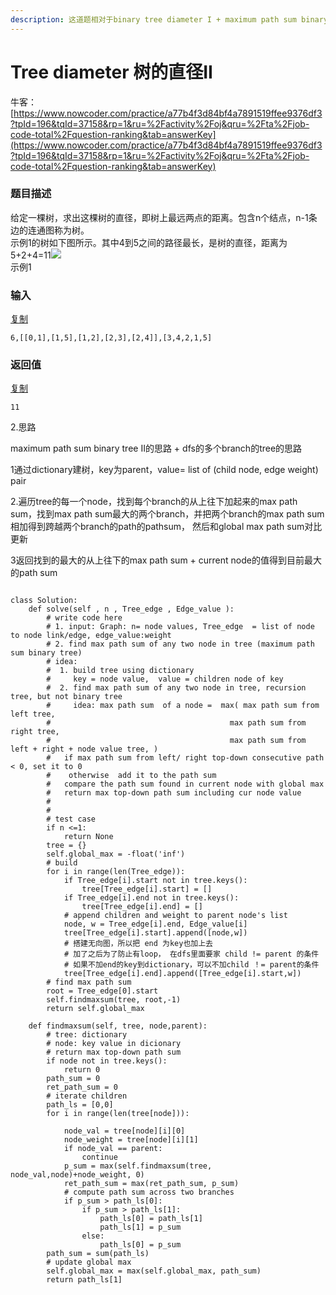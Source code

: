 ```yaml
---
description: 这道题相对于binary tree diameter I + maximum path sum binary tree II +图的DFS
---
```


# Tree diameter 树的直径II

牛客： [https://www.nowcoder.com/practice/a77b4f3d84bf4a7891519ffee9376df3?tpId=196&tqId=37158&rp=1&ru=%2Factivity%2Foj&qru=%2Fta%2Fjob-code-total%2Fquestion-ranking&tab=answerKey](https://www.nowcoder.com/practice/a77b4f3d84bf4a7891519ffee9376df3?tpId=196&tqId=37158&rp=1&ru=%2Factivity%2Foj&qru=%2Fta%2Fjob-code-total%2Fquestion-ranking&tab=answerKey)

### 题目描述

给定一棵树，求出这棵树的直径，即树上最远两点的距离。包含n个结点，n-1条边的连通图称为树。  
示例1的树如下图所示。其中4到5之间的路径最长，是树的直径，距离为5+2+4=11![](https://uploadfiles.nowcoder.com/images/20201202/999991351_1606896095422/54D43FCA3EABC9D96189FA8EA98A510C)  
示例1

### 输入

[复制](javascript:void%280%29;)

```text
6,[[0,1],[1,5],[1,2],[2,3],[2,4]],[3,4,2,1,5]
```

### 返回值

[复制](javascript:void%280%29;)

```text
11
```

2.思路

maximum path sum binary tree II的思路  + dfs的多个branch的tree的思路

1通过dictionary建树，key为parent，value= list of \(child node, edge weight\) pair

2.遍历tree的每一个node，找到每个branch的从上往下加起来的max path sum，找到max path sum最大的两个branch，并把两个branch的max path sum相加得到跨越两个branch的path的pathsum， 然后和global max path sum对比更新

3返回找到的最大的从上往下的max path sum + current node的值得到目前最大的path sum





```text
    
class Solution:
    def solve(self , n , Tree_edge , Edge_value ):
        # write code here
        # 1. input: Graph: n= node values, Tree_edge  = list of node to node link/edge, edge_value:weight
        # 2. find max path sum of any two node in tree (maximum path sum binary tree)
        # idea: 
        #  1. build tree using dictionary
        #     key = node value,  value = children node of key
        #  2. find max path sum of any two node in tree, recursion tree, but not binary tree
        #     idea: max path sum  of a node =  max( max path sum from left tree,
        #                                        max path sum from right tree, 
        #                                        max path sum from left + right + node value tree, )
        #   if max path sum from left/ right top-down consecutive path  < 0, set it to 0 
        #    otherwise  add it to the path sum
        #   compare the path sum found in current node with global max
        #   return max top-down path sum including cur node value
        #
        #
        # test case
        if n <=1:
            return None
        tree = {}
        self.global_max = -float('inf')
        # build
        for i in range(len(Tree_edge)):
            if Tree_edge[i].start not in tree.keys():
                tree[Tree_edge[i].start] = []
            if Tree_edge[i].end not in tree.keys():
                tree[Tree_edge[i].end] = []
            # append children and weight to parent node's list 
            node, w = Tree_edge[i].end, Edge_value[i]
            tree[Tree_edge[i].start].append([node,w])
            # 搭建无向图，所以把 end 为key也加上去
            # 加了之后为了防止有loop， 在dfs里面要家 child != parent 的条件
            # 如果不加end的key到dictionary，可以不加child ！= parent的条件
            tree[Tree_edge[i].end].append([Tree_edge[i].start,w])
        # find max path sum
        root = Tree_edge[0].start
        self.findmaxsum(tree, root,-1)
        return self.global_max
    
    def findmaxsum(self, tree, node,parent):
        # tree: dictionary
        # node: key value in dicionary
        # return max top-down path sum 
        if node not in tree.keys():
            return 0
        path_sum = 0
        ret_path_sum = 0
        # iterate children
        path_ls = [0,0]
        for i in range(len(tree[node])):
            
            node_val = tree[node][i][0]
            node_weight = tree[node][i][1]
            if node_val == parent:
                continue
            p_sum = max(self.findmaxsum(tree, node_val,node)+node_weight, 0)
            ret_path_sum = max(ret_path_sum, p_sum)
            # compute path sum across two branches
            if p_sum > path_ls[0]:
                if p_sum > path_ls[1]:
                    path_ls[0] = path_ls[1]
                    path_ls[1] = p_sum
                else:
                    path_ls[0] = p_sum
        path_sum = sum(path_ls)
        # update global max
        self.global_max = max(self.global_max, path_sum)
        return path_ls[1]
        
         
            
```

